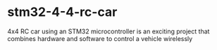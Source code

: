 # stm32-4-4-rc-car
4x4 RC car using an STM32 microcontroller is an exciting project that combines hardware and software to control a vehicle wirelessly
